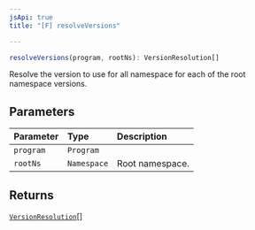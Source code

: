 ```yaml
---
jsApi: true
title: "[F] resolveVersions"

---
```

```ts
resolveVersions(program, rootNs): VersionResolution[]
```

Resolve the version to use for all namespace for each of the root namespace versions.

## Parameters

| Parameter | Type | Description |
| :------ | :------ | :------ |
| `program` | `Program` |  |
| `rootNs` | `Namespace` | Root namespace. |

## Returns

[`VersionResolution`](Interface.VersionResolution.md)[]
